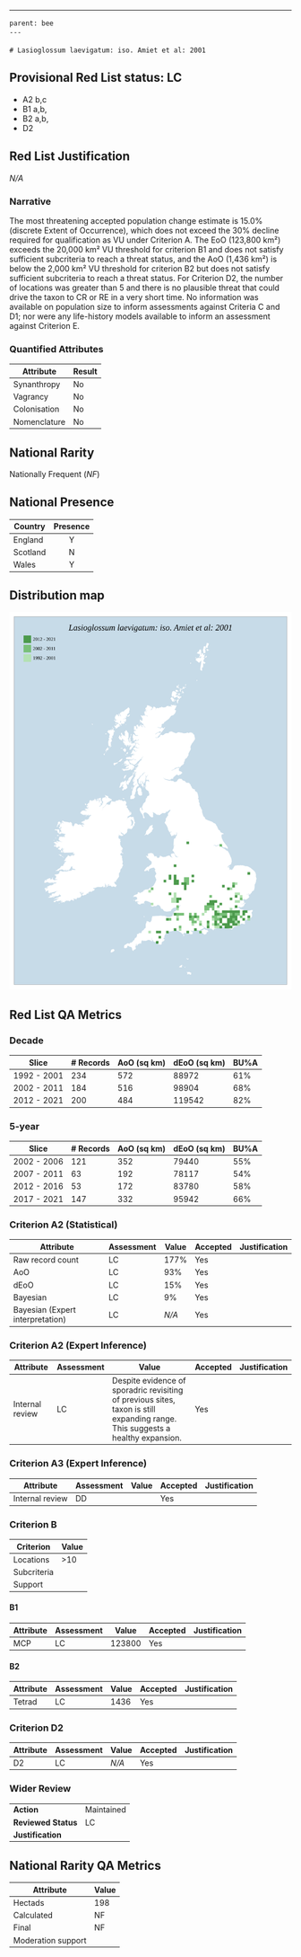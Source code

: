 ---
    parent: bee
    ---

    # Lasioglossum laevigatum: iso. Amiet et al: 2001

## Provisional Red List status: LC
- A2 b,c
- B1 a,b, 
- B2 a,b, 
- D2

## Red List Justification
*N/A*
### Narrative


The most threatening accepted population change estimate is 15.0% (discrete Extent of Occurrence), which does not exceed the 30% decline required for qualification as VU under Criterion A. The EoO (123,800 km²) exceeds the 20,000 km² VU threshold for criterion B1 and does not satisfy sufficient subcriteria to reach a threat status, and the AoO (1,436 km²) is below the 2,000 km² VU threshold for criterion B2 but does not satisfy sufficient subcriteria to reach a threat status. For Criterion D2, the number of locations was greater than 5 and there is no plausible threat that could drive the taxon to CR or RE in a very short time. No information was available on population size to inform assessments against Criteria C and D1; nor were any life-history models available to inform an assessment against Criterion E.
### Quantified Attributes
|Attribute|Result|
|---|---|
|Synanthropy|No|
|Vagrancy|No|
|Colonisation|No|
|Nomenclature|No|


## National Rarity
Nationally Frequent (*NF*)

## National Presence
|Country|Presence
|---|:-:|
|England|Y|
|Scotland|N|
|Wales|Y|


## Distribution map
![](../map/123.svg)

## Red List QA Metrics
### Decade
| Slice | # Records | AoO (sq km) | dEoO (sq km) |BU%A |
|---|---|---|---|---|
|1992 - 2001|234|572|88972|61%|
|2002 - 2011|184|516|98904|68%|
|2012 - 2021|200|484|119542|82%|
### 5-year
| Slice | # Records | AoO (sq km) | dEoO (sq km) |BU%A |
|---|---|---|---|---|
|2002 - 2006|121|352|79440|55%|
|2007 - 2011|63|192|78117|54%|
|2012 - 2016|53|172|83780|58%|
|2017 - 2021|147|332|95942|66%|
### Criterion A2 (Statistical)
|Attribute|Assessment|Value|Accepted|Justification
|---|---|---|---|---|
|Raw record count|LC|177%|Yes||
|AoO|LC|93%|Yes||
|dEoO|LC|15%|Yes||
|Bayesian|LC|9%|Yes||
|Bayesian (Expert interpretation)|LC|*N/A*|Yes||
### Criterion A2 (Expert Inference)
|Attribute|Assessment|Value|Accepted|Justification
|---|---|---|---|---|
|Internal review|LC|Despite evidence of sporadric revisiting of previous sites, taxon is still expanding range. This suggests a healthy expansion.|Yes||
### Criterion A3 (Expert Inference)
|Attribute|Assessment|Value|Accepted|Justification
|---|---|---|---|---|
|Internal review|DD||Yes||
### Criterion B
|Criterion| Value|
|---|---|
|Locations|>10|
|Subcriteria||
|Support||
#### B1
|Attribute|Assessment|Value|Accepted|Justification
|---|---|---|---|---|
|MCP|LC|123800|Yes||
#### B2
|Attribute|Assessment|Value|Accepted|Justification
|---|---|---|---|---|
|Tetrad|LC|1436|Yes||
### Criterion D2
|Attribute|Assessment|Value|Accepted|Justification
|---|---|---|---|---|
|D2|LC|*N/A*|Yes||
### Wider Review
|  |  |
|---|---|
|**Action**|Maintained|
|**Reviewed Status**|LC|
|**Justification**||


## National Rarity QA Metrics
|Attribute|Value|
|---|---|
|Hectads|198|
|Calculated|NF|
|Final|NF|
|Moderation support||


